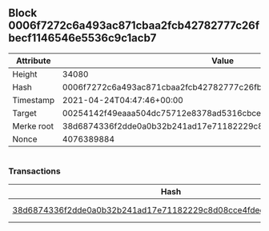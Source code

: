## Block 0006f7272c6a493ac871cbaa2fcb42782777c26fbecf1146546e5536c9c1acb7

Attribute | Value
--- | ---
Height | 34080
Hash | 0006f7272c6a493ac871cbaa2fcb42782777c26fbecf1146546e5536c9c1acb7
Timestamp | 2021-04-24T04:47:46+00:00
Target | 00254142f49eaaa504dc75712e8378ad5316cbcead634704b3734b6271167cc4
Merke root | 38d6874336f2dde0a0b32b241ad17e71182229c8d08cce4fded896e57aa57c87
Nonce | 4076389884

```

```

### Transactions

Hash | Amount
--- | ---
[38d6874336f2dde0a0b32b241ad17e71182229c8d08cce4fded896e57aa57c87](38d6874336f2dde0a0b32b241ad17e71182229c8d08cce4fded896e57aa57c87.md) | 10.00000000 SKEPTI 
